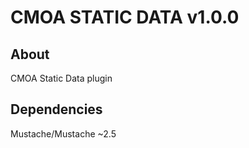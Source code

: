 # CMOA STATIC DATA v1.0.0

## About

CMOA Static Data plugin

## Dependencies

Mustache/Mustache ~2.5
